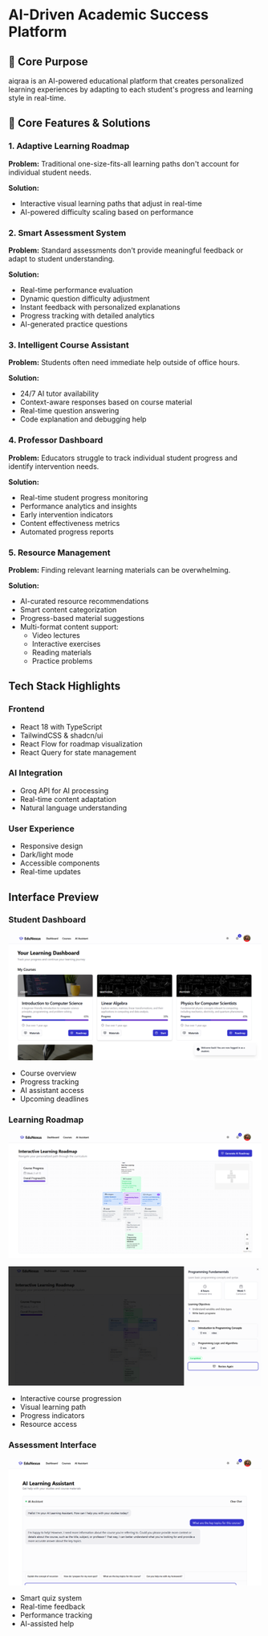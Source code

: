 # AI-Driven Academic Success Platform

## 🎯 Core Purpose
aiqraa is an AI-powered educational platform that creates personalized learning experiences by adapting to each student's progress and learning style in real-time.

## 🌟 Core Features & Solutions

### 1. Adaptive Learning Roadmap
**Problem:** Traditional one-size-fits-all learning paths don't account for individual student needs.

**Solution:**
- Interactive visual learning paths that adjust in real-time
- AI-powered difficulty scaling based on performance

### 2. Smart Assessment System
**Problem:** Standard assessments don't provide meaningful feedback or adapt to student understanding.

**Solution:**
- Real-time performance evaluation
- Dynamic question difficulty adjustment
- Instant feedback with personalized explanations
- Progress tracking with detailed analytics
- AI-generated practice questions

### 3. Intelligent Course Assistant
**Problem:** Students often need immediate help outside of office hours.

**Solution:**
- 24/7 AI tutor availability
- Context-aware responses based on course material
- Real-time question answering
- Code explanation and debugging help

### 4. Professor Dashboard
**Problem:** Educators struggle to track individual student progress and identify intervention needs.

**Solution:**
- Real-time student progress monitoring
- Performance analytics and insights
- Early intervention indicators
- Content effectiveness metrics
- Automated progress reports

### 5. Resource Management
**Problem:** Finding relevant learning materials can be overwhelming.

**Solution:**
- AI-curated resource recommendations
- Smart content categorization
- Progress-based material suggestions
- Multi-format content support:
  -  Video lectures
  -  Interactive exercises
  -  Reading materials
  -  Practice problems

##  Tech Stack Highlights

### Frontend
- React 18 with TypeScript
- TailwindCSS & shadcn/ui
- React Flow for roadmap visualization
- React Query for state management

### AI Integration
- Groq API for AI processing
- Real-time content adaptation
- Natural language understanding

### User Experience
- Responsive design
- Dark/light mode
- Accessible components
- Real-time updates

## Interface Preview

### Student Dashboard
![Student Dashboard](./docs/images/student_dashboard.png)
- Course overview
- Progress tracking
- AI assistant access
- Upcoming deadlines

### Learning Roadmap
![Learning Roadmap](./docs/images/roadmap1.png)

![Learning Roadmap](./docs/images/roadmap2.png)
- Interactive course progression
- Visual learning path
- Progress indicators
- Resource access

### Assessment Interface
![Assessment Interface](./docs/images/assistant.png)
- Smart quiz system
- Real-time feedback
- Performance tracking
- AI-assisted help

